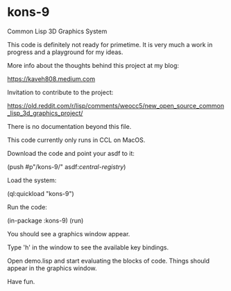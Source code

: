 # kons-9
Common Lisp 3D Graphics System

This code is definitely not ready for primetime. It is very much a work in progress and a playground for my ideas.

More info about the thoughts behind this project at my blog:

https://kaveh808.medium.com

Invitation to contribute to the project:

https://old.reddit.com/r/lisp/comments/weocc5/new_open_source_common_lisp_3d_graphics_project/

There is no documentation beyond this file.

This code currently only runs in CCL on MacOS.

Download the code and point your asdf to it:

(push #p"<your directory>/kons-9/" asdf:*central-registry*)

Load the system:

(ql:quickload "kons-9")

Run the code:

(in-package :kons-9)
(run)

You should see a graphics window appear.

Type 'h' in the window to see the available key bindings.

Open demo.lisp and start evaluating the blocks of code. Things should appear in the graphics window.

Have fun.


